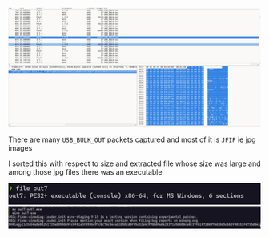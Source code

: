 ![](./sc/sc1.png)

There are many `USB_BULK_OUT` packets captured and most of it is `JFIF` ie jpg images

I sorted this with respect to size and extracted file whose size was large and among those jpg files there was an executable

![](./sc/sc2.png)
![](./sc/sc3.png)

